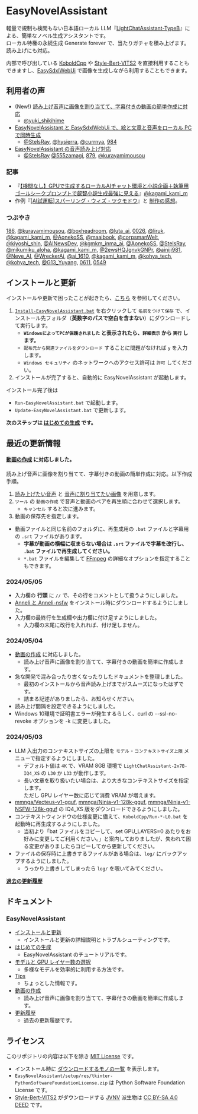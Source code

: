 ﻿# EasyNovelAssistant

軽量で規制も検閲もない日本語ローカル LLM『[LightChatAssistant-TypeB](https://huggingface.co/Sdff-Ltba/LightChatAssistant-TypeB-2x7B-GGUF)』による、簡単なノベル生成アシスタントです。  
ローカル特権の永続生成 Generate forever で、当たりガチャを積み上げます。読み上げにも対応。

内部で呼び出している [KoboldCpp](https://github.com/LostRuins/koboldcpp) や [Style-Bert-VITS2](https://github.com/litagin02/Style-Bert-VITS2) を直接利用することもできますし、[EasySdxlWebUi](https://github.com/Zuntan03/EasySdxlWebUi) で画像を生成しながら利用することもできます。

## 利用者の声

- (New!) [読み上げ音声に画像を割り当てて、字幕付きの動画の簡単作成に対応](https://twitter.com/Zuntan03/status/1786694765997924371)
	- [@yuki_shikihime](https://twitter.com/yuki_shikihime/status/1786718565384790201)
- [EasyNovelAssistant と EasySdxlWebUi で、絵と文章と音声をローカル PC で同時生成](https://twitter.com/Zuntan03/status/1786165587573715394)
	- [@StelsRay](https://twitter.com/StelsRay/status/1786289235324207593),
	[@hysierra](https://twitter.com/hysierra/status/1786300104338731172),
	[@currnya](https://twitter.com/currnya/status/1786357838492946803),
	[984](https://bbs.punipuni.eu/test/read.cgi/vaporeon/1712647603/984)
- [EasyNovelAssistant の音声読み上げ対応](https://twitter.com/Zuntan03/status/1785252082343440723)
	- [@StelsRay](https://twitter.com/StelsRay/status/1785338281485553757)
	[@555zamagi](https://twitter.com/555zamagi/status/1785259670141374741),
	[879](https://mercury.bbspink.com/test/read.cgi/onatech/1702817339/879),
	[@kurayamimousou](https://twitter.com/kurayamimousou/status/1786379824187220016)

### 記事

- 『[【検閲なし】GPUで生成するローカルAIチャット環境と小説企画＋執筆用ゴールシークプロンプトで叡智小説生成最強に見える](https://note.com/kagami_kami/n/n3a321d926684)』[@kagami_kami_m](https://twitter.com/kagami_kami_m/status/1785313774620246194)
- 作例『[[AI試運転]スパーリング・ウィズ・ツクモドウ](https://note.com/liruk/n/nfd0bb54903cb)』と [制作の感想](https://twitter.com/liruk/status/1785596479631204420)。

### つぶやき

[186](https://fate.5ch.net/test/read.cgi/liveuranus/1714702930/186),
[@kurayamimousou](https://twitter.com/kurayamimousou/status/1786377248033136794),
[@boxheadroom](https://twitter.com/boxheadroom/status/1786031076617703640),
[@luta_ai](https://twitter.com/luta_ai/status/1785933828730802214),
[0026](https://mercury.bbspink.com/test/read.cgi/onatech/1714642045/26),
[@liruk](https://twitter.com/liruk/status/1785596479631204420),
[@kagami_kami_m](https://twitter.com/kagami_kami_m/status/1785805841410691320),
[@AonekoSS](https://twitter.com/AonekoSS/status/1785327191859122446),
[@maaibook](https://twitter.com/maaibook/status/1785540609627054413),
[@corpsmanWelt](https://twitter.com/corpsmanWelt/status/1785878852792901738),
[@kiyoshi_shin](https://twitter.com/kiyoshi_shin/status/1785363555132596593),
[@AINewsDev](https://twitter.com/AINewsDev/status/1784241585183658138),
[@kgmkm_inma_ai](https://twitter.com/kgmkm_inma_ai/status/1785149941448663443),
[@AonekoSS](https://twitter.com/AonekoSS/status/1784650868195024996),
[@StelsRay](https://twitter.com/StelsRay/status/1785338281485553757),
[@mikumiku_aloha](https://twitter.com/mikumiku_aloha/status/1785300629461799372), <!--  -->
[@kagami_kami_m](https://twitter.com/kagami_kami_m/status/1784446620916146273),
[@2ewsHQJgnvkGNPr](https://twitter.com/2ewsHQJgnvkGNPr/status/1784123670451130527),
[@ainiji981](https://twitter.com/ainiji981/status/1784140730094805215),
[@Neve_AI](https://twitter.com/Neve_AI/status/1784207868549542307),
[@WreckerAi](https://twitter.com/WreckerAi/status/1784245468798836773),
[@ai_1610](https://twitter.com/ai_1610/status/1784075370330992763),
[@kagami_kami_m](https://twitter.com/kagami_kami_m/status/1783113042576003282),
[@kohya_tech](https://twitter.com/kohya_tech/status/1782920101328732513),
[@kohya_tech](https://twitter.com/kohya_tech/status/1782563778993000538),
[@G13_Yuyang](https://twitter.com/G13_Yuyang/status/1782653077683855810),
[0611](https://mercury.bbspink.com/test/read.cgi/onatech/1694810015/611),
[0549](https://mercury.bbspink.com/test/read.cgi/onatech/1694810015/549)

## インストールと更新

インストールや更新で困ったことが起きたら、[こちら](https://github.com/Zuntan03/EasyNovelAssistant/wiki/%E3%82%A4%E3%83%B3%E3%82%B9%E3%83%88%E3%83%BC%E3%83%AB%E3%81%A8%E6%9B%B4%E6%96%B0) を参照してください。  

1. [`Install-EasyNovelAssistant.bat`](https://github.com/Zuntan03/EasyNovelAssistant/raw/main/EasyNovelAssistant/setup/Install-EasyNovelAssistant.bat?v=2) を右クリックして `名前をつけて保存` で、インストール先フォルダ（**英数字のパスで空白を含まない**）にダウンロードして実行します。
	- **`WindowsによってPCが保護されました` と表示されたら、`詳細表示` から `実行` します。**
	- `配布元から関連ファイルをダウンロード` することに問題がなければ `y` を入力します。
	- `Windows セキュリティ` のネットワークへのアクセス許可は `許可` してください。
1. インストールが完了すると、自動的に EasyNovelAssistant が起動します。  

インストール完了後は
- `Run-EasyNovelAssistant.bat` で起動します。
- `Update-EasyNovelAssistant.bat` で更新します。

**次のステップは [はじめての生成](https://github.com/Zuntan03/EasyNovelAssistant/wiki/%E3%81%AF%E3%81%98%E3%82%81%E3%81%A6%E3%81%AE%E7%94%9F%E6%88%90) です。**


## 最近の更新情報

#### [動画の作成](https://github.com/Zuntan03/EasyNovelAssistant/wiki/%E5%8B%95%E7%94%BB%E3%81%AE%E4%BD%9C%E6%88%90) に対応しました。

読み上げ音声に画像を割り当てて、字幕付きの動画の簡単作成に対応。以下作成手順。

1. [読み上げたい音声](https://github.com/Zuntan03/EasyNovelAssistant/wiki/%E3%81%AF%E3%81%98%E3%82%81%E3%81%A6%E3%81%AE%E7%94%9F%E6%88%90#%E8%AA%AD%E3%81%BF%E4%B8%8A%E3%81%92%E3%81%AE%E5%88%A9%E7%94%A8) と [音声に割り当てたい画像](https://github.com/Zuntan03/EasySdxlWebUi) を用意します。
1. `ツール` の `動画の作成` で音声と動画のペアを再生順に合わせて選択します。
	- `キャンセル` すると次に進みます。
1. 動画の保存先を指定します。

- 動画ファイルと同じ名前のフォルダに、再生成用の `.bat` ファイルと字幕用の `.srt` ファイルがあります。
	- **字幕が動画の横幅に収まらない場合は `.srt` ファイルで字幕を改行し、 `.bat` ファイルで再生成してください。**
	- `*.bat` ファイルを編集して [FFmpeg](https://ffmpeg.org/) の詳細なオプションを指定することもできます。

### 2024/05/05

- 入力欄の **行頭** に `//` で、その行をコメントとして扱うようにしました。
- [Anneli と Anneli-nsfw](https://huggingface.co/kaunista/kaunista-style-bert-vits2-models) をインストール時にダウンロードするようにしました。
- 入力欄の最終行を生成欄や出力欄に付け足すようにしました。
	- 入力欄の末尾に改行を入れれば、付け足しません。

### 2024/05/04

- [動画の作成](https://github.com/Zuntan03/EasyNovelAssistant/wiki/%E5%8B%95%E7%94%BB%E3%81%AE%E4%BD%9C%E6%88%90) に対応しました。
	- 読み上げ音声に画像を割り当てて、字幕付きの動画を簡単に作成します。
- 急な開発で混み合ったり古くなったりしたドキュメントを整理しました。
	- 最初のインストールから音声読み上げまでがスムーズになったはずです。
	- 詰まる記述がありましたら、お知らせください。
- 読み上げ間隔を設定できるようにしました。
- Windows 10環境で証明書エラーが発生するらしく、curl の --ssl-no-revoke オプションを -k に変更しました。

### 2024/05/03

- LLM 入出力のコンテキストサイズの上限を `モデル` - `コンテキストサイズ上限` メニューで指定するようにしました。
	- デフォルト値は `4K` で、VRAM 8GB 環境で `LightChatAssistant-2x7B-IQ4_XS` の `L30` か `L33` が動作します。
	- 長い文章を取り扱いたい場合は、より大きなコンテキストサイズを指定します。  
	ただし GPU レイヤー数に応じて消費 VRAM が増えます。
- [mmnga/Vecteus-v1-gguf](https://huggingface.co/mmnga/Vecteus-v1-gguf), [mmnga/Ninja-v1-128k-gguf](https://huggingface.co/mmnga/Ninja-v1-128k-gguf), [mmnga/Ninja-v1-NSFW-128k-gguf](https://huggingface.co/mmnga/Ninja-v1-NSFW-128k-gguf) の IQ4_XS 版をダウンロードできるようにしました。
- コンテキストウィンドウの仕様変更に備えて、`KoboldCpp/Run-*-L0.bat` を起動時に再生成するようにしました。
	- 当初より「bat ファイルをコピーして、set GPU_LAYERS=0 あたりをお好みに変更してご利用ください。」と案内しておりましたが、失われて困る変更がありましたらコピーしてから更新してください。
- ファイルの保存時に上書きするファイルがある場合は、`log/` にバックアップするようにしました。
	- うっかり上書きしてしまったら `log/` を覗いてみてください。

**[過去の更新履歴](https://github.com/Zuntan03/EasyNovelAssistant/wiki/%E6%9B%B4%E6%96%B0%E5%B1%A5%E6%AD%B4)**

## ドキュメント

### EasyNovelAssistant

- [インストールと更新](https://github.com/Zuntan03/EasyNovelAssistant/wiki/%E3%82%A4%E3%83%B3%E3%82%B9%E3%83%88%E3%83%BC%E3%83%AB%E3%81%A8%E6%9B%B4%E6%96%B0)
	- インストールと更新の詳細説明とトラブルシューティングです。
- [はじめての生成](https://github.com/Zuntan03/EasyNovelAssistant/wiki/%E3%81%AF%E3%81%98%E3%82%81%E3%81%A6%E3%81%AE%E7%94%9F%E6%88%90)
	- EasyNovelAssistant のチュートリアルです。
- [モデルと GPU レイヤー数の選択](https://github.com/Zuntan03/EasyNovelAssistant/wiki/%E3%83%A2%E3%83%87%E3%83%AB%E3%81%A8-GPU-%E3%83%AC%E3%82%A4%E3%83%A4%E3%83%BC%E6%95%B0%E3%81%AE%E9%81%B8%E6%8A%9E)
	- 多様なモデルを効率的に利用する方法です。
- [Tips](https://github.com/Zuntan03/EasyNovelAssistant/wiki/Tips)
	- ちょっとした情報です。
- [動画の作成](https://github.com/Zuntan03/EasyNovelAssistant/wiki/%E5%8B%95%E7%94%BB%E3%81%AE%E4%BD%9C%E6%88%90)
	- 読み上げ音声に画像を割り当てて、字幕付きの動画を簡単に作成します。
- [更新履歴](https://github.com/Zuntan03/EasyNovelAssistant/wiki/%E6%9B%B4%E6%96%B0%E5%B1%A5%E6%AD%B4)
	- 過去の更新履歴です。

## ライセンス

このリポジトリの内容は以下を除き [MIT License](./LICENSE.txt) です。

- インストール時に [ダウンロードするモノの一覧](https://github.com/Zuntan03/EasyNovelAssistant/blob/48350f45c838e4cda4f2a977c446e1f4141c858f/EasyNovelAssistant/setup/Install-EasyNovelAssistant.bat#L31) を表示します。
- `EasyNovelAssistant/setup/res/tkinter-PythonSoftwareFoundationLicense.zip` は Python Software Foundation License です。
- [Style-Bert-VITS2](https://github.com/litagin02/Style-Bert-VITS2) がダウンロードする [JVNV](https://sites.google.com/site/shinnosuketakamichi/research-topics/jvnv_corpus) 派生物は [CC BY-SA 4.0 DEED](https://creativecommons.org/licenses/by-sa/4.0/deed.ja) です。
